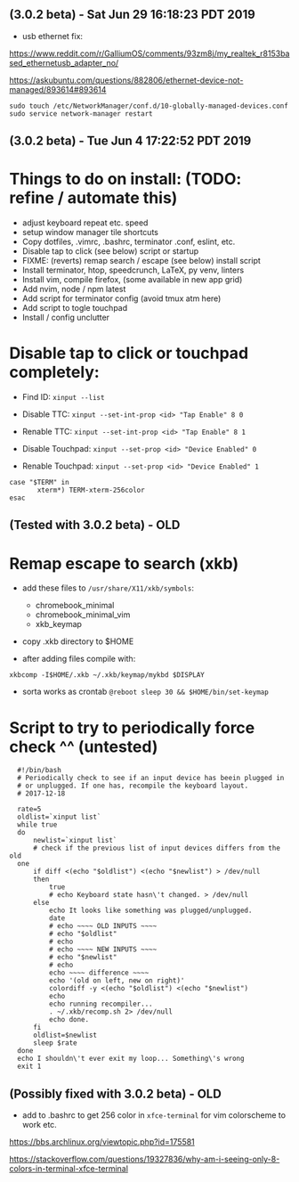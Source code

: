 (3.0.2 beta) - Sat Jun 29 16:18:23 PDT 2019
-------------------------------------------

  - usb ethernet fix:

https://www.reddit.com/r/GalliumOS/comments/93zm8j/my_realtek_r8153based_ethernetusb_adapter_no/

https://askubuntu.com/questions/882806/ethernet-device-not-managed/893614#893614

```
sudo touch /etc/NetworkManager/conf.d/10-globally-managed-devices.conf
sudo service network-manager restart

```

(3.0.2 beta) - Tue Jun 4 17:22:52 PDT 2019
-------------------------------------------

# Things to do on install: (TODO: refine / automate this)

  - adjust keyboard repeat etc. speed
  - setup window manager tile shortcuts
  - Copy dotfiles, .vimrc, .bashrc, terminator .conf, eslint, etc.
  - Disable tap to click (see below) script or startup
  - FIXME: (reverts) remap search / escape (see below) install script
  - Install terminator, htop, speedcrunch, LaTeX, py venv, linters
  - Install vim, compile firefox, (some available in new app grid)
  - Add nvim, node / npm latest
  - Add script for terminator config (avoid tmux atm here)
  - Add script to togle touchpad
  - Install / config unclutter

# Disable tap to click or touchpad completely:

  - Find ID: `xinput --list`

  - Disable TTC: `xinput --set-int-prop <id> "Tap Enable" 8 0`
  - Renable TTC: `xinput --set-int-prop <id> "Tap Enable" 8 1`

  - Disable Touchpad: `xinput --set-prop <id> "Device Enabled" 0`
  - Renable Touchpad: `xinput --set-prop <id> "Device Enabled" 1`

```
case "$TERM" in
       xterm*) TERM-xterm-256color
esac

```

(Tested with 3.0.2 beta) - OLD
------------------------------

# Remap escape to search (xkb)

- add these files to `/usr/share/X11/xkb/symbols`:
  - chromebook_minimal
  - chromebook_minimal_vim
  - xkb_keymap

- copy .xkb directory to $HOME

- after adding files compile with:

`xkbcomp -I$HOME/.xkb ~/.xkb/keymap/mykbd $DISPLAY`

- sorta works as crontab `@reboot sleep 30 && $HOME/bin/set-keymap`

# Script to try to periodically force check ^^ (untested)

```
  #!/bin/bash
  # Periodically check to see if an input device has beein plugged in
  # or unplugged. If one has, recompile the keyboard layout.
  # 2017-12-18

  rate=5
  oldlist=`xinput list`
  while true
  do
      newlist=`xinput list`
      # check if the previous list of input devices differs from the old
  one
      if diff <(echo "$oldlist") <(echo "$newlist") > /dev/null
      then
          true
          # echo Keyboard state hasn\'t changed. > /dev/null
      else
          echo It looks like something was plugged/unplugged.
          date
          # echo ~~~~ OLD INPUTS ~~~~
          # echo "$oldlist"
          # echo
          # echo ~~~~ NEW INPUTS ~~~~
          # echo "$newlist"
          # echo
          echo ~~~~ difference ~~~~
          echo '(old on left, new on right)'
          colordiff -y <(echo "$oldlist") <(echo "$newlist")
          echo
          echo running recompiler...
          . ~/.xkb/recomp.sh 2> /dev/null
          echo done.
      fi
      oldlist=$newlist
      sleep $rate
  done
  echo I shouldn\'t ever exit my loop... Something\'s wrong
  exit 1

```

(Possibly fixed with 3.0.2 beta) - OLD
---------------------------------------
- add to .bashrc to get 256 color in `xfce-terminal` for vim colorscheme to work etc.

https://bbs.archlinux.org/viewtopic.php?id=175581

https://stackoverflow.com/questions/19327836/why-am-i-seeing-only-8-colors-in-terminal-xfce-terminal


